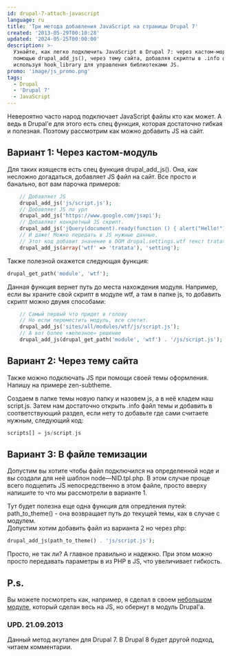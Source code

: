 ```yaml
---
id: drupal-7-attach-javascript
language: ru
title: 'Три метода добавления JavaScript на страницы Drupal 7'
created: '2013-05-29T00:10:28'
updated: '2024-05-25T00:00:00'
description: >-
  Узнайте, как легко подключить JavaScript в Drupal 7: через кастом-модуль с
  помощью drupal_add_js(), через тему сайта, добавляя скрипты в .info файл, и
  используя hook_library для управления библиотеками JS.
promo: 'image/js_promo.png'
tags:
  - Drupal
  - 'Drupal 7'
  - JavaScript
---
```


Невероятно часто народ подключает JavaScript файлы кто как может. А ведь в
Drupal'e для этого есть спец функция, которая достаточно гибкая и полезная.
Поэтому рассмотрим как можно добавить JS на сайт.

## Вариант 1: Через кастом-модуль

Для таких изяществ есть спец функция drupal_add_js(). Она, как несложно
догадаться, добавляет JS файл на сайт. Все просто и банально, вот вам парочка
примеров:

```php
    // Добавляет JS
    drupal_add_js('js/script.js');
    // Добавляет JS по урл
    drupal_add_js('https://www.google.com/jsapi');
    // Добавляет конкретный JS скрипт.
    drupal_add_js('jQuery(document).ready(function () { alert("Hello!"); });');
    // И даже! Можно передать в JS нужные данные.
    // Этот код добавит значение в DOM drupal.settings.wtf текст tratata. Разумеется он будет доступен из Javascript.
    drupal_add_js(array('wtf' => 'tratata'), 'setting');
```

Также полезной окажется следующая функция:

```php
drupal_get_path('module', 'wtf');
```

Данная функция вернет путь до места нахождения модуля. Например, если вы храните
свой скрипт в модуле wtf, а там в папке js, то добавить скрипт можно двумя
способами:

```php
    // Самый первый что придет в голову
    // Но если переместить модуль, все слетит.
    drupal_add_js('sites/all/modules/wtf/js/script.js');
    // А вот более «железное» решение
    drupal_add_js(drupal_get_path('module', 'wtf') . '/js/script.js');
```

## Вариант 2: Через тему сайта

Также можно подключать JS при помощи своей темы оформления. Напишу на примере
zen-subtheme.

Создаем в папке темы новую папку и назовем js, а в неё кладем наш script.js.
Затем нам достаточно открыть .info файл темы и добавить в соответствующий
раздел, если нету то добавьте где сами считаете нужным, следующий код:

```php
scripts[] = js/script.js
```

## Вариант 3: В файле темизации

Допустим вы хотите чтобы файл подключился на определенной ноде и вы создали для
неё шаблон node—NID.tpl.php. В этом случае проще всего подцепить JS
непосредственно в этом файле, просто вверху напишите то что мы рассмотрели в
варианте 1.

Тут будет полезна еще одна функция для опредления путей: path_to_theme() - она
возвращает путь до текущей темы, как в случае с модулем.  
Допустим хотим добавить файл из варианта 2 но через php:

```php
drupal_add_js(path_to_theme() . 'js/script.js');
```

Просто, не так ли? А главное правильно и надежно. При этом можно просто
передавать параметры в из PHP в JS, что увеличивает гибкость.

## P.s.

Вы можете посмотреть как, например, я сделал в
своем [небольшом модуле](https://github.com/Niklan/Mappy), который сделан весь
на JS, но обернут в модуль Drupal'a.

### UPD. 21.09.2013

Данный метод акутален для Drupal 7. В Drupal 8 будет другой подход, читаем
комментарии.
